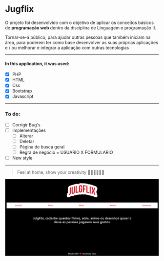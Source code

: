 # Jugflix

<p> O projeto foi desenvolvido com o objetivo de aplicar os conceitos básicos de
<strong> programação web </strong> dentro da disciplina de Linguagem e programação II.
  
Tornar-se-á público, para ajudar outras pessoas que também iniciam na área, para poderem ter como base desenvolver as suas próprias aplicações e / ou melhorar e integrar a aplicação com outras tecnologias </p>

---

#### In this application, it was used:

- [x] PHP
- [x] HTML
- [x] Css
- [x] Bootstrap
- [x] Javascript

---

### To do:

- [ ] Corrigir Bug's
- [ ] Implementações
  - [ ] Alterar
  - [ ] Deletar
  - [ ] Página de busca geral
  - [ ] Regra de negócio = USUARIO X FORMULARIO
- [ ] New style

---

> Feel at home, show your creativity 🐱‍💻👩‍💻👨‍💻

![Jugflix](https://github.com/Vinicius-moura-code/VotoPerpetuo/blob/main/PHP/JulgFlix/assets/jugflix.png?raw=true "Jugflix")
